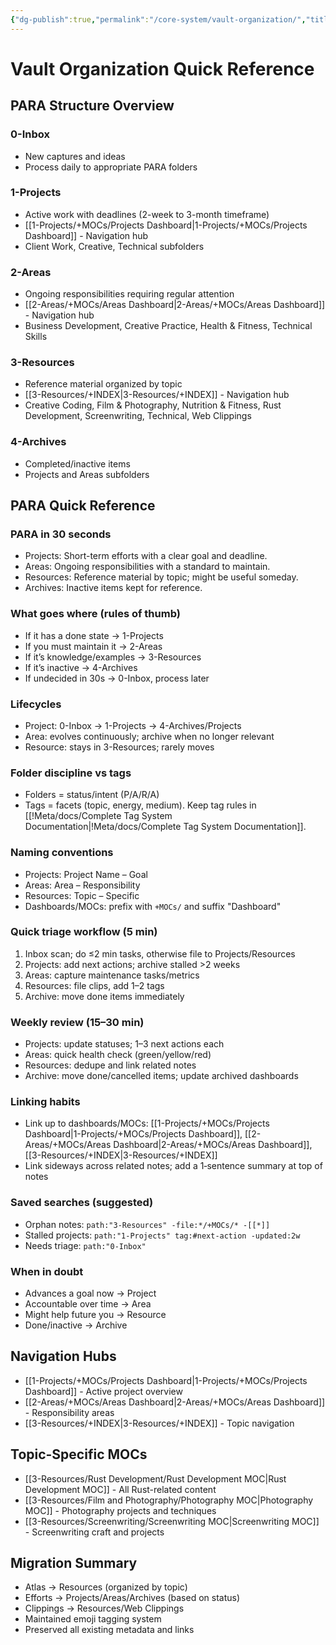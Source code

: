 ```yaml
---
{"dg-publish":true,"permalink":"/core-system/vault-organization/","title":"Vault Organization Quick Reference","tags":["meta","📍_MOC","🌲_Evergreen","🎯_Personal"],"updated":"2025-10-20T08:24:05.538-07:00"}
---
```



# Vault Organization Quick Reference

## PARA Structure Overview

### 0-Inbox
- New captures and ideas
- Process daily to appropriate PARA folders

### 1-Projects
- Active work with deadlines (2-week to 3-month timeframe)
- [[1-Projects/+MOCs/Projects Dashboard\|1-Projects/+MOCs/Projects Dashboard]] - Navigation hub
- Client Work, Creative, Technical subfolders

### 2-Areas
- Ongoing responsibilities requiring regular attention
- [[2-Areas/+MOCs/Areas Dashboard\|2-Areas/+MOCs/Areas Dashboard]] - Navigation hub
- Business Development, Creative Practice, Health & Fitness, Technical Skills

### 3-Resources
- Reference material organized by topic
- [[3-Resources/+INDEX\|3-Resources/+INDEX]] - Navigation hub
- Creative Coding, Film & Photography, Nutrition & Fitness, Rust Development, Screenwriting, Technical, Web Clippings

### 4-Archives
- Completed/inactive items
- Projects and Areas subfolders

## PARA Quick Reference

### PARA in 30 seconds
- Projects: Short-term efforts with a clear goal and deadline.
- Areas: Ongoing responsibilities with a standard to maintain.
- Resources: Reference material by topic; might be useful someday.
- Archives: Inactive items kept for reference.

### What goes where (rules of thumb)
- If it has a done state → 1-Projects
- If you must maintain it → 2-Areas
- If it’s knowledge/examples → 3-Resources
- If it’s inactive → 4-Archives
- If undecided in 30s → 0-Inbox, process later

### Lifecycles
- Project: 0-Inbox → 1-Projects → 4-Archives/Projects
- Area: evolves continuously; archive when no longer relevant
- Resource: stays in 3-Resources; rarely moves

### Folder discipline vs tags
- Folders = status/intent (P/A/R/A)
- Tags = facets (topic, energy, medium). Keep tag rules in [[!Meta/docs/Complete Tag System Documentation\|!Meta/docs/Complete Tag System Documentation]].

### Naming conventions
- Projects: Project Name – Goal
- Areas: Area – Responsibility
- Resources: Topic – Specific
- Dashboards/MOCs: prefix with `+MOCs/` and suffix "Dashboard"

### Quick triage workflow (5 min)
1) Inbox scan; do ≤2 min tasks, otherwise file to Projects/Resources
2) Projects: add next actions; archive stalled >2 weeks
3) Areas: capture maintenance tasks/metrics
4) Resources: file clips, add 1–2 tags
5) Archive: move done items immediately

### Weekly review (15–30 min)
- Projects: update statuses; 1–3 next actions each
- Areas: quick health check (green/yellow/red)
- Resources: dedupe and link related notes
- Archive: move done/cancelled items; update archived dashboards

### Linking habits
- Link up to dashboards/MOCs: [[1-Projects/+MOCs/Projects Dashboard\|1-Projects/+MOCs/Projects Dashboard]], [[2-Areas/+MOCs/Areas Dashboard\|2-Areas/+MOCs/Areas Dashboard]], [[3-Resources/+INDEX\|3-Resources/+INDEX]]
- Link sideways across related notes; add a 1‑sentence summary at top of notes

### Saved searches (suggested)
- Orphan notes: `path:"3-Resources" -file:*/+MOCs/* -[[*]]`
- Stalled projects: `path:"1-Projects" tag:#next-action -updated:2w`
- Needs triage: `path:"0-Inbox"`

### When in doubt
- Advances a goal now → Project
- Accountable over time → Area
- Might help future you → Resource
- Done/inactive → Archive

## Navigation Hubs
- [[1-Projects/+MOCs/Projects Dashboard\|1-Projects/+MOCs/Projects Dashboard]] - Active project overview
- [[2-Areas/+MOCs/Areas Dashboard\|2-Areas/+MOCs/Areas Dashboard]] - Responsibility areas
- [[3-Resources/+INDEX\|3-Resources/+INDEX]] - Topic navigation

## Topic-Specific MOCs
- [[3-Resources/Rust Development/Rust Development MOC\|Rust Development MOC]] - All Rust-related content
- [[3-Resources/Film and Photography/Photography MOC\|Photography MOC]] - Photography projects and techniques
- [[3-Resources/Screenwriting/Screenwriting MOC\|Screenwriting MOC]] - Screenwriting craft and projects

## Migration Summary
- Atlas → Resources (organized by topic)
- Efforts → Projects/Areas/Archives (based on status)
- Clippings → Resources/Web Clippings
- Maintained emoji tagging system
- Preserved all existing metadata and links
